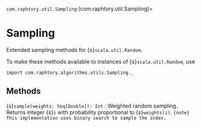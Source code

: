 `com.raphtory.util.Sampling`
(com.raphtory.util.Sampling)=
# Sampling

Extended sampling methods for {s}`scala.util.Random`.

To make these methods available to instances of {s}`scala.util.Random`, use

```{code-block} scala
import com.raphtory.algorithms.utils.Sampling._
```

## Methods

 {s}`sample(weights: Seq[Double]): Int`
   : Weighted random sampling. Returns integer {s}`i` with probability proportional to {s}`weights(i)`.
     ```{note}
     This implementation uses binary search to sample the index.
     ```